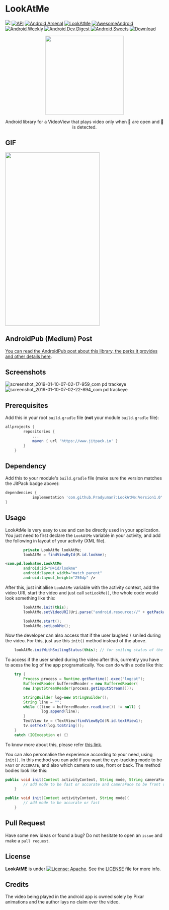# LookAtMe

[![](https://jitpack.io/v/Pradyuman7/LookAtMe.svg)](https://jitpack.io/#Pradyuman7/LookAtMe)
[![API](https://img.shields.io/badge/API-15%2B-brightgreen.svg?style=flat)](https://android-arsenal.com/api?level=15)
[![Android Arsenal](https://img.shields.io/badge/Android%20Arsenal-LookAtMe-brightgreen.svg?style=flat)](https://android-arsenal.com/details/1/7551)
[![LookAtMe](https://img.shields.io/badge/Pradyuman7-LookAtMe-red.svg?style=flat)](https://github.com/Pradyuman7/LookAtMe)
[![AwesomeAndroid](https://img.shields.io/badge/Awesome_Android-LookAtMe-purple.svg?style=flat)](https://android.libhunt.com/lookatme-alternatives)
[![Android Weekly](https://img.shields.io/badge/Android_Weekly-LookAtMe-lightblue.svg?style=flat)](https://androidweekly.cn/android-dev-weekly-issue-224/#LookAtMe)
[![Android Dev Digest](https://img.shields.io/badge/Android_Dev_Digest_222-LookAtMe-orange.svg?style=flat)](https://www.androiddevdigest.com/digest-222/)
[![Android Sweets](https://img.shields.io/badge/Android_Sweets-LookAtMe-black.svg?style=flat)](https://androidsweets.ongoodbits.com/2019/04/13/read-about-some-good-practices-when-converting-your-code-to-kotlin-and-check-this-weeks-amazing-library-pack)
[ ![Download](https://api.bintray.com/packages/pradyuman7/LookAtMe/LookAtMe/images/download.svg?version=Version1.0) ](https://bintray.com/pradyuman7/LookAtMe/LookAtMe/Version1.0/link)

<p align="center">
  <img width="250" height="250" src="https://user-images.githubusercontent.com/41565823/53729574-dceb1380-3e75-11e9-891b-87e1f12126b0.gif">
</p>

<p align="center">
  Android library for a VideoView that plays video only when 👀 are open and 👦 is detected.
</p>

## GIF
<p align="left">
  <img width="300" height="550" src="https://user-images.githubusercontent.com/41565823/53345341-f8ee3280-3914-11e9-8be4-0f4e89ae69db.gif">
</p>

## AndroidPub (Medium) Post

[You can read the AndroidPub post about this library, the perks it provides and other details here](https://android.jlelse.eu/a-videoview-that-detects-your-face-and-tracks-your-eyes-afc3a04fd735).

## Screenshots
![screenshot_2019-01-10-07-02-17-959_com pd trackeye](https://user-images.githubusercontent.com/41565823/50949699-8978cc80-14a7-11e9-9899-b99fec80be41.jpg)
![screenshot_2019-01-10-07-02-22-894_com pd trackeye](https://user-images.githubusercontent.com/41565823/50949700-8978cc80-14a7-11e9-96e8-92eb7cfdb78f.jpg)

## Prerequisites

Add this in your root `build.gradle` file (**not** your module `build.gradle` file):


```gradle
allprojects {
		repositories {
			...
			maven { url 'https://www.jitpack.io' }
		}
	}
```

## Dependency

Add this to your module's `build.gradle` file (make sure the version matches the JitPack badge above):

```gradle
dependencies {
	        implementation 'com.github.Pradyuman7:LookAtMe:Version1.0'
}
```

## Usage

LookAtMe is very easy to use and can be directly used in your application. You just need to first declare the `LookAtMe` variable in your activity, and add the following in layout of your activity (XML file).

```java
        private LookAtMe lookAtMe;
        lookAtMe = findViewById(R.id.lookme);
```

```XML
<com.pd.lookatme.LookAtMe
        android:id="@+id/lookme"
        android:layout_width="match_parent"
        android:layout_height="250dp" />
```

After this, just initiallise `LookAtMe` variable with the activity context, add the video URI, start the video and just call `setLookMe()`, the whole code would look something like this:

```java
        lookAtMe.init(this);
        lookAtMe.setVideoURI(Uri.parse("android.resource://" + getPackageName() + "/" + R.raw.videoplayback));

        lookAtMe.start();
        lookAtMe.setLookMe();
```        

Now the developer can also access that if the user laughed / smiled during the video. For this, just use this `init()` method instead of the above.

```java
	lookAtMe.initWithSmilingStatus(this); // for smiling status of the user
```

To access if the user smiled during the video after this, currently you have to acess the log of the app programatically. You can do with a code like this:

```java
	try {
  		Process process = Runtime.getRuntime().exec("logcat");
  		BufferedReader bufferedReader = new BufferedReader(
  		new InputStreamReader(process.getInputStream()));

  		StringBuilder log=new StringBuilder();
  		String line = "";
  		while ((line = bufferedReader.readLine()) != null) {
	    		log.append(line);
  		}
  		TextView tv = (TextView)findViewById(R.id.textView1);
  		tv.setText(log.toString());
  	} 
	catch (IOException e) {}
```

To know more about this, please refer [this link](https://stackoverflow.com/questions/12692103/read-logcat-programmatically-within-application).

You can also personalise the experience according to your need, using `init()`. In this method you can add if you want the eye-tracking mode to be `FAST` or `ACCURATE`, and also which camera to use, front or back. The method bodies look like this:
```java
public void init(Context activityContext, String mode, String cameraFace){
        // add mode to be fast or accurate and cameraFace to be front or back
    }
```
```java
public void init(Context activityContext, String mode){
        // add mode to be accurate or fast   
    }
```    

## Pull Request

Have some new ideas or found a bug? Do not hesitate to open an `issue` and make a `pull request`.

## License

**LookAtME** is under [![License: Apache](https://img.shields.io/badge/License-Apache2.0-black.svg)](https://opensource.org/licenses/MIT). See the [LICENSE](.github/LICENSE.md) file for more info.

## Credits
The video being played in the android app is owned solely by Pixar animations and the author lays no claim over the video.

